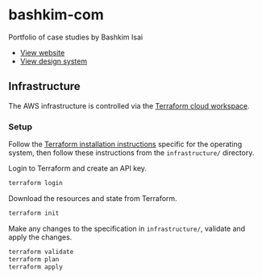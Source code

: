 # bashkim-com

Portfolio of case studies by Bashkim Isai

- [View website](https://www.bashkim.com/)
- [View design system](https://design-system.bashkim.com/)

## Infrastructure

The AWS infrastructure is controlled via the [Terraform cloud workspace](https://app.terraform.io/app/bashaus/workspaces).

### Setup

Follow the [Terraform installation instructions](https://developer.hashicorp.com/terraform/downloads) specific for the operating system, then follow these instructions from the `infrastructure/` directory.

Login to Terraform and create an API key.

```bash
terraform login
```

Download the resources and state from Terraform.

```bash
terraform init
```

Make any changes to the specification in `infrastructure/`, validate and apply the changes.

```bash
terraform validate
terraform plan
terraform apply
```
